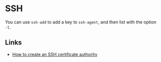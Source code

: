 # SSH

You can use ``ssh-add`` to add a key to ``ssh-agent``, and then list
with the option ``-l``.

## Links

 - [How to create an SSH certificate authority](https://jameshfisher.com/2018/03/16/how-to-create-an-ssh-certificate-authority/)
